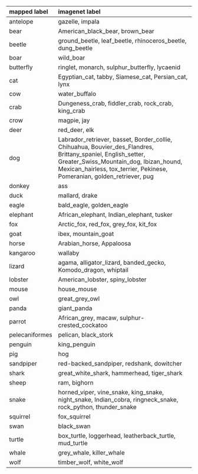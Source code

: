 | mapped label   | imagenet label                                                                                                                                                                                                                     |
|:---------------|:-----------------------------------------------------------------------------------------------------------------------------------------------------------------------------------------------------------------------------------|
| antelope       | gazelle, impala                                                                                                                                                                                                                    |
| bear           | American_black_bear, brown_bear                                                                                                                                                                                                    |
| beetle         | ground_beetle, leaf_beetle, rhinoceros_beetle, dung_beetle                                                                                                                                                                         |
| boar           | wild_boar                                                                                                                                                                                                                          |
| butterfly      | ringlet, monarch, sulphur_butterfly, lycaenid                                                                                                                                                                                      |
| cat            | Egyptian_cat, tabby, Siamese_cat, Persian_cat, lynx                                                                                                                                                                                |
| cow            | water_buffalo                                                                                                                                                                                                                      |
| crab           | Dungeness_crab, fiddler_crab, rock_crab, king_crab                                                                                                                                                                                 |
| crow           | magpie, jay                                                                                                                                                                                                                        |
| deer           | red_deer, elk                                                                                                                                                                                                                      |
| dog            | Labrador_retriever, basset, Border_collie, Chihuahua, Bouvier_des_Flandres, Brittany_spaniel, English_setter, Greater_Swiss_Mountain_dog, Ibizan_hound, Mexican_hairless, tox_terrier, Pekinese, Pomeranian, golden_retriever, pug |
| donkey         | ass                                                                                                                                                                                                                                |
| duck           | mallard, drake                                                                                                                                                                                                                     |
| eagle          | bald_eagle, golden_eagle                                                                                                                                                                                                           |
| elephant       | African_elephant, Indian_elephant, tusker                                                                                                                                                                                          |
| fox            | Arctic_fox, red_fox, grey_fox, kit_fox                                                                                                                                                                                             |
| goat           | ibex, mountain_goat                                                                                                                                                                                                                |
| horse          | Arabian_horse, Appaloosa                                                                                                                                                                                                           |
| kangaroo       | wallaby                                                                                                                                                                                                                            |
| lizard         | agama, alligator_lizard, banded_gecko, Komodo_dragon, whiptail                                                                                                                                                                     |
| lobster        | American_lobster, spiny_lobster                                                                                                                                                                                                    |
| mouse          | house_mouse                                                                                                                                                                                                                        |
| owl            | great_grey_owl                                                                                                                                                                                                                     |
| panda          | giant_panda                                                                                                                                                                                                                        |
| parrot         | African_grey, macaw, sulphur-crested_cockatoo                                                                                                                                                                                      |
| pelecaniformes | pelican, black_stork                                                                                                                                                                                                               |
| penguin        | king_penguin                                                                                                                                                                                                                       |
| pig            | hog                                                                                                                                                                                                                                |
| sandpiper      | red-backed_sandpiper, redshank, dowitcher                                                                                                                                                                                          |
| shark          | great_white_shark, hammerhead, tiger_shark                                                                                                                                                                                         |
| sheep          | ram, bighorn                                                                                                                                                                                                                       |
| snake          | horned_viper, vine_snake, king_snake, night_snake, Indian_cobra, ringneck_snake, rock_python, thunder_snake                                                                                                                        |
| squirrel       | fox_squirrel                                                                                                                                                                                                                       |
| swan           | black_swan                                                                                                                                                                                                                         |
| turtle         | box_turtle, loggerhead, leatherback_turtle, mud_turtle                                                                                                                                                                             |
| whale          | grey_whale, killer_whale                                                                                                                                                                                                           |
| wolf           | timber_wolf, white_wolf                                                                                                                                                                                                            |